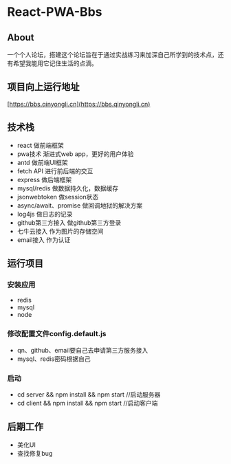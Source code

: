 # React-PWA-Bbs

## About

一个个人论坛，搭建这个论坛旨在于通过实战练习来加深自己所学到的技术点，还有希望我能用它记住生活的点滴。

## 项目向上运行地址

[https://bbs.qinyongli.cn](https://bbs.qinyongli.cn)

## 技术栈

- react 做前端框架
- pwa技术 渐进式web app，更好的用户体验
- antd 做前端UI框架
- fetch API 进行前后端的交互
- express 做后端框架
- mysql/redis 做数据持久化，数据缓存
- jsonwebtoken 做session状态
- async/await、promise 做回调地狱的解决方案
- log4js 做日志的记录
- github第三方接入 做github第三方登录
- 七牛云接入 作为图片的存储空间
- email接入 作为认证

## 运行项目

### 安装应用

- redis
- mysql
- node

### 修改配置文件config.default.js

- qn、github、email要自己去申请第三方服务接入
- mysql、redis密码根据自己

### 启动

- cd server && npm install && npm start //启动服务器
- cd client && npm install && npm start //启动客户端

## 后期工作

- 美化UI
- 查找修复bug